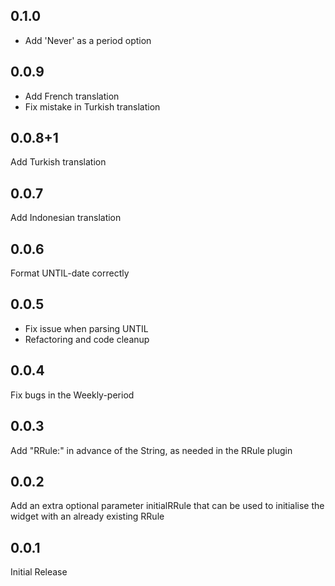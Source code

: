 ## 0.1.0
- Add 'Never' as a period option

## 0.0.9
- Add French translation
- Fix mistake in Turkish translation

## 0.0.8+1
Add Turkish translation

## 0.0.7
Add Indonesian translation

## 0.0.6
Format UNTIL-date correctly

## 0.0.5
- Fix issue when parsing UNTIL
- Refactoring and code cleanup

## 0.0.4

Fix bugs in the Weekly-period

## 0.0.3

Add "RRule:" in advance of the String, as needed in the RRule plugin

## 0.0.2

Add an extra optional parameter initialRRule that can be used to initialise the widget with an already existing RRule

## 0.0.1

Initial Release
